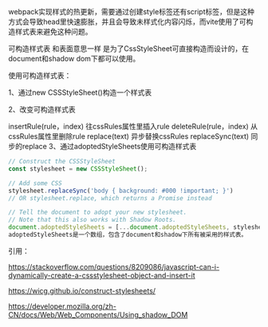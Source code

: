 webpack实现样式的热更新，需要通过创建style标签还有script标签，但是这种方式会导致head里快速膨胀，并且会导致未样式化内容闪烁，而vite使用了可构造样式表来避免这种问题。

可构造样式表 和表面意思一样 是为了CssStyleSheet可直接构造而设计的，在document和shadow dom下都可以使用。

使用可构造样式表：

1、通过new CSSStyleSheet()构造一个样式表

2、改变可构造样式表

insertRule(rule，index)  往cssRules属性里插入rule
deleteRule(rule，index)  从cssRules属性里删除rule
replace(text) 异步替换cssRules
replaceSync(text)  同步的replace
3、通过adoptedStyleSheets使用可构造样式表
```javascript
// Construct the CSSStyleSheet
const stylesheet = new CSSStyleSheet();

// Add some CSS
stylesheet.replaceSync('body { background: #000 !important; }')
// OR stylesheet.replace, which returns a Promise instead

// Tell the document to adopt your new stylesheet.
// Note that this also works with Shadow Roots.
document.adoptedStyleSheets = [...document.adoptedStyleSheets, stylesheet];
adoptedStyleSheets是一个数组，包含了document和shadow下所有被采用的样式表。
```

引用：

https://stackoverflow.com/questions/8209086/javascript-can-i-dynamically-create-a-cssstylesheet-object-and-insert-it

https://wicg.github.io/construct-stylesheets/

https://developer.mozilla.org/zh-CN/docs/Web/Web_Components/Using_shadow_DOM